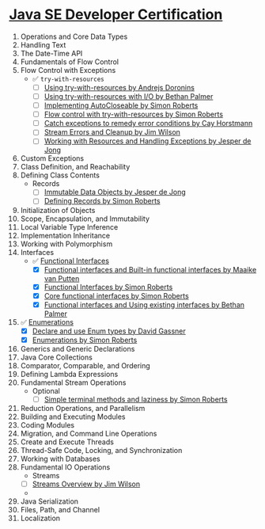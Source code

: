 # [Java SE Developer Certification](https://education.oracle.com/java-se-17-developer/pexam_1Z0-829)
1. Operations and Core Data Types
2. Handling Text
3. The Date-Time API
4. Fundamentals of Flow Control
5. Flow Control with Exceptions
   - ✅ `try-with-resources`
      - [ ] [Using try-with-resources by Andrejs Doronins](https://app.pluralsight.com/ilx/video-courses/e08bee87-8f67-4e8e-b90a-0ed2fe1cbdb2/794f1211-7744-4fa6-b608-20d386a1b943/c60892a1-349c-4a40-b72c-e943ba8dfb17)
      - [ ] [Using try-with-resources with I/O by Bethan Palmer](https://www.linkedin.com/learning/java-advanced-concepts-for-high-performance-development/using-try-with-resources-with-i-o)
      - [ ] [Implementing AutoCloseable by Simon Roberts](https://www.linkedin.com/learning/java-se-17-developer-1z0-829-cert-prep/implementing-autocloseable-part-1)
      - [ ] [Flow control with try-with-resources by Simon Roberts](https://www.linkedin.com/learning/java-se-17-developer-1z0-829-cert-prep/flow-control-with-try-with-resources)
      - [ ] [Catch exceptions to remedy error conditions by Cay Horstmann](https://learning.oreilly.com/videos/core-java-11/9780135160053/9780135160053-CJ92_01_07_02/)
      - [ ] [Stream Errors and Cleanup by Jim Wilson](https://app.pluralsight.com/ilx/video-courses/cf2f01f8-42f4-432e-ba53-cef34b719983/85e71721-5546-423a-b014-99db6954da1e/dcb0173b-f075-45c6-93ef-08d1c892603a)
      - [ ] [Working with Resources and Handling Exceptions by Jesper de Jong](https://app.pluralsight.com/ilx/video-courses/clips/775e07b9-f6ef-4b83-a185-21a574af40db)
6. Custom Exceptions
7. Class Definition, and Reachability
8. Defining Class Contents
   - Records
       - [ ] [Immutable Data Objects by Jesper de Jong](https://app.pluralsight.com/ilx/video-courses/10dc83a5-6eb0-498f-bff5-e2f310b2fed9/eddf76a9-495b-465e-8e69-a1ba6e3cb147/3603d6a3-5103-4afa-bb60-2f032350dce6)
       - [ ] [Defining Records by Simon Roberts](https://www.linkedin.com/learning/java-se-17-developer-1z0-829-cert-prep/defining-records)
9. Initialization of Objects
10. Scope, Encapsulation, and Immutability
11. Local Variable Type Inference
12. Implementation Inheritance
13. Working with Polymorphism
14. Interfaces
    - ✅ [Functional Interfaces](../../src/main/java/config/Environment.java)
        - [x] [Functional interfaces and Built-in functional interfaces by Maaike van Putten](https://www.linkedin.com/learning/java-8-for-professionals/functional-interfaces)
        - [x] [Functional Interfaces by Simon Roberts](https://www.linkedin.com/learning/java-se-17-developer-1z0-829-cert-prep/interfaces-methods-and-functional-interfaces)
        - [x] [Core functional interfaces by Simon Roberts](https://www.linkedin.com/learning/java-se-17-developer-1z0-829-cert-prep/core-functional-interfaces)
        - [x] [Functional interfaces and Using existing interfaces by Bethan Palmer](https://www.linkedin.com/learning/java-lambdas-and-streams/functional-interfaces)
15. ✅ [Enumerations](../../src/main/java/config/inject/PlatformBinders.java)
    -   [x] [Declare and use Enum types by David Gassner](https://www.linkedin.com/learning/java-11-plus-essential-training/declare-and-use-enum-types)
    -   [x] [Enumerations by Simon Roberts](https://www.linkedin.com/learning/java-se-17-developer-1z0-829-cert-prep/enum-values-and-initialization)
16. Generics and Generic Declarations
17. Java Core Collections
18. Comparator, Comparable, and Ordering
19. Defining Lambda Expressions
20. Fundamental Stream Operations
    - Optional
       - [ ] [Simple terminal methods and laziness by Simon Roberts](https://www.linkedin.com/learning/java-se-17-developer-1z0-829-cert-prep/simple-terminal-methods-and-laziness?seekTo=427)
21. Reduction Operations, and Parallelism
22. Building and Executing Modules
23. Coding Modules
24. Migration, and Command Line Operations
25. Create and Execute Threads
26. Thread-Safe Code, Locking, and Synchronization
27. Working with Databases
28. Fundamental IO Operations
    - Streams
    - [ ] [Streams Overview by Jim Wilson](https://app.pluralsight.com/ilx/video-courses/cf2f01f8-42f4-432e-ba53-cef34b719983/85e71721-5546-423a-b014-99db6954da1e/5497e4b8-c385-437e-aad3-47a6d019f385)
    - 
29. Java Serialization
30. Files, Path, and Channel
31. Localization
